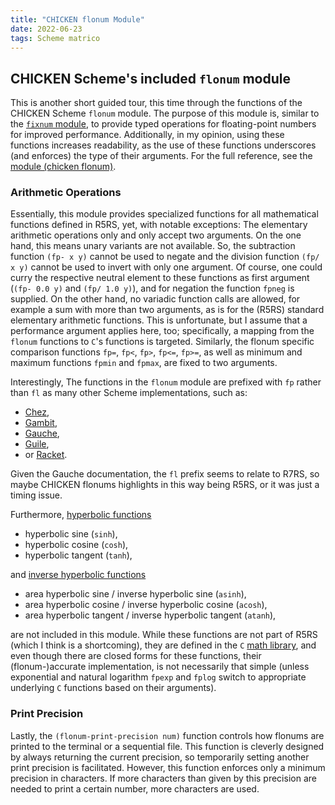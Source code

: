 ```yaml
---
title: "CHICKEN flonum Module"
date: 2022-06-23
tags: Scheme matrico
---
```


## CHICKEN Scheme's included `flonum` module

This is another short guided tour, this time through the functions of the CHICKEN Scheme `flonum` module.
The purpose of this module is, similar to the [`fixnum` module](http://wiki.call-cc.org/man/5/Module%20(chicken%20fixnum)), to provide typed operations for floating-point numbers for improved performance.
Additionally, in my opinion, using these functions increases readability, as the use of these functions underscores (and enforces) the type of their arguments.
For the full reference, see the [module (chicken flonum)](http://wiki.call-cc.org/man/5/Module%20(chicken%20flonum)).

### Arithmetic Operations
Essentially, this module provides specialized functions for all mathematical functions defined in R5RS,
yet, with notable exceptions:
The elementary arithmetic operations only and only accept two arguments.
On the one hand, this means unary variants are not available.
So, the subtraction function `(fp- x y)` cannot be used to negate and the division function `(fp/ x y)` cannot be used to invert with only one argument.
Of course, one could curry the respective neutral element to these functions as first argument (`(fp- 0.0 y)` and `(fp/ 1.0 y)`),
and for negation the function `fpneg` is supplied.
On the other hand, no variadic function calls are allowed, for example a sum with more than two arguments,
as is for the (R5RS) standard elementary arithmetic functions.
This is unfortunate, but I assume that a performance argument applies here, too;
specifically, a mapping from the `flonum` functions to `C`'s functions is targeted.
Similarly, the flonum specific comparison functions `fp=`, `fp<`, `fp>`, `fp<=`, `fp>=`,
as well as minimum and maximum functions `fpmin` and `fpmax`, are fixed to two arguments.

Interestingly, The functions in the `flonum` module are prefixed with `fp` rather than `fl` as many other Scheme implementations,
such as:

* [Chez](https://scheme.com/tspl4/objects.html#g112),
* [Gambit](http://www.gambitscheme.org/latest/manual/#Flonum-specific-operations),
* [Gauche](https://practical-scheme.net/gauche/man/gauche-refe/R7RS-large.html#scheme_002eflonum-_002d-R7RS-flonum),
* [Guile](https://www.gnu.org/software/guile/manual/html_node/rnrs-arithmetic-flonums.html),
* or [Racket](https://docs.racket-lang.org/reference/flonums.html).

Given the Gauche documentation, the `fl` prefix seems to relate to R7RS, so maybe CHICKEN flonums highlights in this way being R5RS,
or it was just a timing issue.

Furthermore, [hyperbolic functions](https://en.wikipedia.org/wiki/Hyperbolic_functions)

* hyperbolic sine (`sinh`),
* hyperbolic cosine (`cosh`),
* hyperbolic tangent (`tanh`),

and [inverse hyperbolic functions](https://en.wikipedia.org/wiki/Inverse_hyperbolic_functions)

* area hyperbolic sine / inverse hyperbolic sine (`asinh`),
* area hyperbolic cosine / inverse hyperbolic cosine (`acosh`), 
* area hyperbolic tangent / inverse hyperbolic tangent (`atanh`),

are not included in this module.
While these functions are not part of R5RS (which I think is a shortcoming),
they are defined in the `C` [math library](https://cplusplus.com/reference/cmath/),
and even though there are closed forms for these functions, their (flonum-)accurate implementation,
is not necessarily that simple
(unless exponential and natural logarithm `fpexp` and `fplog` switch to appropriate underlying `C` functions based on their arguments).

### Print Precision
Lastly, the `(flonum-print-precision num)` function controls how flonums are printed to the terminal or a sequential file.
This function is cleverly designed by always returning the current precision,
so temporarily setting another print precision is facilitated.
However, this function enforces only a minimum precision in characters.
If more characters than given by this precision are needed to print a certain number, more characters are used.

